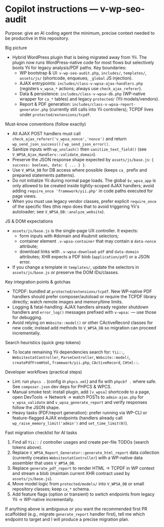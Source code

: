 # Copilot instructions — v-wp-seo-audit

Purpose: give an AI coding agent the minimum, precise context needed to be productive in this repository.

Big picture
- Hybrid WordPress plugin that is being migrated away from Yii. The plugin now runs WordPress-native code for most flows but selectively boots Yii for legacy analysis/PDF paths. Key boundaries:
  - WP bootstrap & UI: `v-wp-seo-audit.php`, `includes/`, `templates/`, `assets/js/` (shortcode, enqueues, `_global` JS injection).
  - AJAX entrypoints: `includes/class-v-wpsa-ajax-handlers.php` (registers `v_wpsa_*` actions; always use `check_ajax_referer`).
  - Data & persistence: `includes/class-v-wpsa-db.php` (WP-native wrapper for `ca_*` tables) and legacy `protected/` (Yii models/vendors).
  - Report & PDF generation: `includes/class-v-wpsa-report-generator.php` (currently still calls into Yii controllers); TCPDF lives under `protected/extensions/tcpdf`.

Must-know conventions (follow exactly)
- All AJAX POST handlers must call `check_ajax_referer('v_wpsa_nonce','nonce')` and return `wp_send_json_success()` / `wp_send_json_error()`.
- Sanitize inputs with `wp_unslash()` then `sanitize_text_field()` (see `V_WPSA_Ajax_Handlers::validate_domain`).
- Preserve the JSON response shape expected by `assets/js/base.js`: `{ success: boolean, data: { ... } }`.
- Use `V_WPSA_DB` for DB access where possible (keeps `ca_` prefix and prepared statements patterns).
- Do not initialize Yii during normal page loads. The global `$v_wpsa_app` is only allowed to be created inside tightly-scoped AJAX handlers; avoid adding `require_once 'framework/yii.php'` in code paths executed for page views.
- When you must use legacy vendor classes, prefer explicit `require_once` of the specific files (this repo does that to avoid triggering Yii's autoloader; see `V_WPSA_DB::analyze_website`).

JS & DOM expectations
- `assets/js/base.js` is the single-page UX controller. It expects:
  - form inputs with \#domain and \#submit selectors;
  - container element `.v-wpsa-container` that may contain a `data-nonce` attribute;
  - download links with `.v-wpsa-download-pdf` and `data-domain` attributes; XHR expects a PDF blob (`application/pdf`) or a JSON error.
- If you change a template in `templates/`, update the selectors in `assets/js/base.js` or preserve the DOM IDs/classes.

Key integration points & gotchas
- TCPDF: bundled at `protected/extensions/tcpdf`. New WP-native PDF handlers should prefer composer/autoload or require the TCPDF library directly; watch remote images and memory/time limits.
- Logging & fatal-handling: AJAX handlers already register shutdown handlers and `error_log()` messages prefixed with `v-wpsa:` — use those for debugging.
- Avoid relying on `Website::model()` or other CActiveRecord classes for new code; instead add methods to `V_WPSA_DB` so migration can proceed incrementally.

Search heuristics (quick grep tokens)
- To locate remaining Yii dependencies search for: `Yii::`, `WebsitestatController`, `ParseController`, `Website::model(`, `createPdfFromHtml`, `framework/yii.php`, `CActiveRecord`, `CHtml::`.

Developer workflows (practical steps)
- Lint: run `phpcs .` (config in `phpcs.xml`) and fix with `phpcbf .` where safe. See `composer.json` dev deps for PHPCS & WPCS.
- Manual smoke test: install plugin, add `[v_wpsa]` shortcode to a page, open DevTools → Network → watch POSTs to `admin-ajax.php` for `v_wpsa_validate` and `v_wpsa_generate_report` and verify responses follow the JSON shape.
- Heavy tasks (PDF/report generation): prefer running via WP-CLI or feature-flagged AJAX endpoints (handlers already call `wp_raise_memory_limit('admin')` and `set_time_limit(0)`).

Fast migration checklist for AI tasks
1. Find all `Yii::` / controller usages and create per-file TODOs (search tokens above).
2. Replace `V_WPSA_Report_Generator::generate_html_report` data collection (currently creates `WebsitestatController`) with a WP-native data assembler that uses `V_WPSA_DB`.
3. Replace `generate_pdf_report` to render HTML → TCPDF in WP context and stream a blob (maintain current XHR contract used by `assets/js/base.js`).
4. Move model logic from `protected/models/` into `V_WPSA_DB` or small repository classes; keep `ca_*` schema.
5. Add feature flags (option or transient) to switch endpoints from legacy Yii → WP-native incrementally.

If anything above is ambiguous or you want the recommended first PR scaffolded (e.g., migrate `generate_report` handler first), tell me which endpoint to target and I will produce a precise migration plan.
